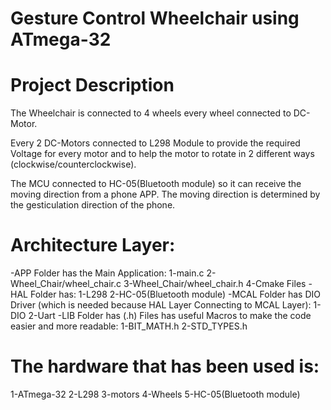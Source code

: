 # Gesture Control Wheelchair using ATmega-32

# Project Description
The Wheelchair is connected to 4 wheels every wheel connected to DC-Motor.

Every 2 DC-Motors connected to L298 Module to provide the required Voltage for every motor and to help the motor to rotate in 2 different ways (clockwise/counterclockwise).

The MCU connected to HC-05(Bluetooth module) so it can receive the moving direction from a phone APP.
The moving direction is determined by the gesticulation direction of the phone.

# Architecture Layer:
 -APP Folder has the Main Application: 
   1-main.c 
   2-Wheel_Chair/wheel_chair.c
   3-Wheel_Chair/wheel_chair.h
   4-Cmake Files
 -HAL Folder has: 
    1-L298
    2-HC-05(Bluetooth module)
 -MCAL Folder has DIO Driver (which is needed because HAL Layer Connecting to MCAL Layer):
   1-DIO
   2-Uart
 -LIB Folder has (.h) Files has useful Macros to make the code easier and more readable:
   1-BIT_MATH.h
   2-STD_TYPES.h

# The hardware that has been used is:
 1-ATmega-32
 2-L298
 3-motors
 4-Wheels
 5-HC-05(Bluetooth module)

